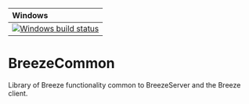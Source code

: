 | Windows |
| :---- |
[![Windows build status][1]][2] |

[1]: https://ci.appveyor.com/api/projects/status/3t5mkme27eoyn1f8?svg=true
[2]: https://ci.appveyor.com/project/BreezeHubAdmin/breezecommon/branch/master


# BreezeCommon
Library of Breeze functionality common to BreezeServer and the Breeze client.
